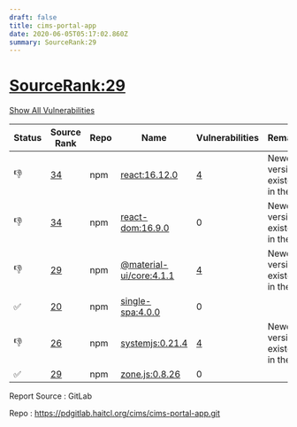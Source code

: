 ```yaml
---
draft: false
title: cims-portal-app
date: 2020-06-05T05:17:02.860Z
summary: SourceRank:29
---
```


# <u>SourceRank:29</u>

<a onclick="var x=document.getElementsByName('vulnerabilities');var y=[...x].filter(e=>e.style.display=='none').length==0?'none':'block';x.forEach(e=>e.style.display=y);this.innerHTML=y=='none'?'Show All Vulnerabilities':'Hide All Vulnerabilities'" href="javascript:void(0)">Show All Vulnerabilities</a>

| Status | Source<br/>Rank | Repo | Name | Vulnerabilities | Remarks |
| - | - | - | - | - | - |
|👎|[34](https://libraries.io/npm/react/sourcerank)|npm|[react:16.12.0](https://www.npmjs.com/package/react)|<a href="javascript:void(0)" onclick='var x=document.getElementById("react:16.12.0-vulnerabilities");x.style.display=x.style.display!="none"?"none":"block"'>4</a><div name='vulnerabilities' style='display:none' id='react:16.12.0-vulnerabilities'>[✅sonatype-2019-0467](/vulnerabilities/sonatype-2019-0467/)<br />[✅sonatype-2019-0206](/vulnerabilities/sonatype-2019-0206/)<br />[✅sonatype-2012-0022](/vulnerabilities/sonatype-2012-0022/)<br />[✅CVE-2020-7608](/vulnerabilities/cve-2020-7608/)</div>|Newer version existed in the list|
|👎|[34](https://libraries.io/npm/react-dom/sourcerank)|npm|[react-dom:16.9.0](https://www.npmjs.com/package/react-dom)|0|Newer version existed in the list|
|👎|[29](https://libraries.io/npm/@material-ui/core/sourcerank)|npm|[@material-ui/core:4.1.1](https://www.npmjs.com/package/@material-ui/core)|<a href="javascript:void(0)" onclick='var x=document.getElementById("@material-ui/core:4.1.1-vulnerabilities");x.style.display=x.style.display!="none"?"none":"block"'>4</a><div name='vulnerabilities' style='display:none' id='@material-ui/core:4.1.1-vulnerabilities'>[✅sonatype-2019-0467](/vulnerabilities/sonatype-2019-0467/)<br />[✅sonatype-2019-0206](/vulnerabilities/sonatype-2019-0206/)<br />[✅sonatype-2012-0022](/vulnerabilities/sonatype-2012-0022/)<br />[✅CVE-2020-7608](/vulnerabilities/cve-2020-7608/)</div>|Newer version existed in the list|
|✅|[20](https://libraries.io/npm/single-spa/sourcerank)|npm|[single-spa:4.0.0](https://www.npmjs.com/package/single-spa)|0||
|👎|[26](https://libraries.io/npm/systemjs/sourcerank)|npm|[systemjs:0.21.4](https://www.npmjs.com/package/systemjs)|<a href="javascript:void(0)" onclick='var x=document.getElementById("systemjs:0.21.4-vulnerabilities");x.style.display=x.style.display!="none"?"none":"block"'>4</a><div name='vulnerabilities' style='display:none' id='systemjs:0.21.4-vulnerabilities'>[✅sonatype-2019-0467](/vulnerabilities/sonatype-2019-0467/)<br />[✅sonatype-2019-0206](/vulnerabilities/sonatype-2019-0206/)<br />[✅sonatype-2012-0022](/vulnerabilities/sonatype-2012-0022/)<br />[✅CVE-2020-7608](/vulnerabilities/cve-2020-7608/)</div>|Newer version existed in the list|
|✅|[29](https://libraries.io/npm/zone.js/sourcerank)|npm|[zone.js:0.8.26](https://www.npmjs.com/package/zone.js)|0||


Report Source : GitLab

Repo : https://pdgitlab.haitcl.org/cims/cims-portal-app.git
